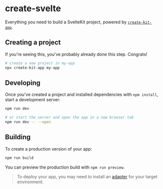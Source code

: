 # create-svelte

Everything you need to build a SvelteKit project, powered by [`create-kit-app`](https://github.com/yekta/create-kit-app).

## Creating a project

If you're seeing this, you've probably already done this step. Congrats!

```bash
# create a new project in my-app
npx create-kit-app my-app
```

## Developing

Once you've created a project and installed dependencies with `npm install`, start a development server:

```bash
npm run dev

# or start the server and open the app in a new browser tab
npm run dev -- --open
```

## Building

To create a production version of your app:

```bash
npm run build
```

You can preview the production build with `npm run preview`.

> To deploy your app, you may need to install an [adapter](https://kit.svelte.dev/docs/adapters) for your target environment.
